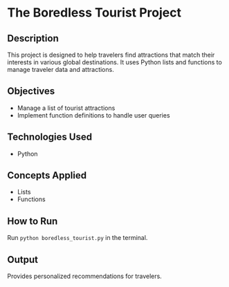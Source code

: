 # The Boredless Tourist Project

## Description
This project is designed to help travelers find attractions that match their interests in various global destinations. It uses Python lists and functions to manage traveler data and attractions.

## Objectives
- Manage a list of tourist attractions
- Implement function definitions to handle user queries

## Technologies Used
- Python

## Concepts Applied
- Lists
- Functions

## How to Run
Run `python boredless_tourist.py` in the terminal.

## Output
Provides personalized recommendations for travelers.
